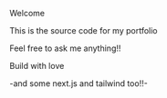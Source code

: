 Welcome

This is the source code for my portfolio

Feel free to ask me anything!!

Build with love

-and some next.js and tailwind too!!-
